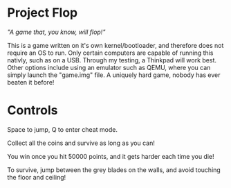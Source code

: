 # Project Flop
*"A game that, you know, will flop!"*

This is a game written on it's own kernel/bootloader, and therefore does not require an OS to run. Only certain computers are capable of running this nativly, such as on a USB. Through my testing, a Thinkpad will work best.
Other options include using an emulator such as QEMU, where you can simply launch the "game.img" file. A uniquely hard game, nobody has ever beaten it before!


# Controls
Space to jump, Q to enter cheat mode.

Collect all the coins and survive as long as you can!

You win once you hit 50000 points, and it gets harder each time you die!

To survive, jump between the grey blades on the walls, and avoid touching the floor and ceiling!
